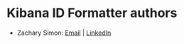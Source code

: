 # Kibana ID Formatter authors

* Zachary Simon: 
[Email](mailto:zachary1006@hotmail.com) |
[LinkedIn](https://www.linkedin.com/in/zachary-simon-ba32aab4/)
